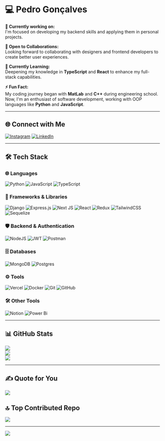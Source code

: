 # 💻 Pedro Gonçalves

**🔭 Currently working on:**  
I'm focused on developing my backend skills and applying them in personal projects.

**👯 Open to Collaborations:**  
Looking forward to collaborating with designers and frontend developers to create better user experiences.

**🌱 Currently Learning:**  
Deepening my knowledge in **TypeScript** and **React** to enhance my full-stack capabilities.

**⚡ Fun Fact:**  
My coding journey began with **MatLab** and **C++** during engineering school. Now, I'm an enthusiast of software development, working with OOP languages like **Python** and **JavaScript**.

---

## 🌐 Connect with Me
[![Instagram](https://img.shields.io/badge/Instagram-%23E4405F.svg?logo=Instagram&logoColor=white)](https://instagram.com/p_augusto99) 
[![LinkedIn](https://img.shields.io/badge/LinkedIn-%230077B5.svg?logo=linkedin&logoColor=white)](https://linkedin.com/in/in/pedro-augusto-m-goncalves) 

---

## 🛠️ Tech Stack

### 🌐 Languages
![Python](https://img.shields.io/badge/python-3670A0?style=for-the-badge&logo=python&logoColor=ffdd54) 
![JavaScript](https://img.shields.io/badge/javascript-%23323330.svg?style=for-the-badge&logo=javascript&logoColor=%23F7DF1E) 
![TypeScript](https://img.shields.io/badge/typescript-%23007ACC.svg?style=for-the-badge&logo=typescript&logoColor=white)

### 🧰 Frameworks & Libraries
![Django](https://img.shields.io/badge/django-%23092E20.svg?style=for-the-badge&logo=django&logoColor=white) 
![Express.js](https://img.shields.io/badge/express.js-%23404d59.svg?style=for-the-badge&logo=express&logoColor=%2361DAFB) 
![Next JS](https://img.shields.io/badge/Next-black?style=for-the-badge&logo=next.js&logoColor=white) 
![React](https://img.shields.io/badge/react-%2320232a.svg?style=for-the-badge&logo=react&logoColor=%2361DAFB) 
![Redux](https://img.shields.io/badge/redux-%23593d88.svg?style=for-the-badge&logo=redux&logoColor=white) 
![TailwindCSS](https://img.shields.io/badge/tailwindcss-%2338B2AC.svg?style=for-the-badge&logo=tailwind-css&logoColor=white) 
![Sequelize](https://img.shields.io/badge/Sequelize-52B0E7?style=for-the-badge&logo=Sequelize&logoColor=white)

### 🛡️ Backend & Authentication
![NodeJS](https://img.shields.io/badge/node.js-6DA55F?style=for-the-badge&logo=node.js&logoColor=white) 
![JWT](https://img.shields.io/badge/JWT-black?style=for-the-badge&logo=JSON%20web%20tokens)
![Postman](https://img.shields.io/badge/Postman-FF6C37?style=for-the-badge&logo=postman&logoColor=white) 

### 🗄️ Databases
![MongoDB](https://img.shields.io/badge/MongoDB-%234ea94b.svg?style=for-the-badge&logo=mongodb&logoColor=white) 
![Postgres](https://img.shields.io/badge/postgres-%23316192.svg?style=for-the-badge&logo=postgresql&logoColor=white)

### ⚙️ Tools
![Vercel](https://img.shields.io/badge/vercel-%23000000.svg?style=for-the-badge&logo=vercel&logoColor=white) 
![Docker](https://img.shields.io/badge/docker-%230db7ed.svg?style=for-the-badge&logo=docker&logoColor=white) 
![Git](https://img.shields.io/badge/git-%23F05033.svg?style=for-the-badge&logo=git&logoColor=white) 
![GitHub](https://img.shields.io/badge/github-%23121011.svg?style=for-the-badge&logo=github&logoColor=white)

### 🛠️ Other Tools
![Notion](https://img.shields.io/badge/Notion-%23000000.svg?style=for-the-badge&logo=notion&logoColor=white) 
![Power Bi](https://img.shields.io/badge/power_bi-F2C811?style=for-the-badge&logo=powerbi&logoColor=black)

---

## 📊 GitHub Stats
![](https://github-readme-stats.vercel.app/api?username=goncalvpedro&theme=dark&hide_border=true&include_all_commits=true&count_private=false)<br/>
![](https://github-readme-streak-stats.herokuapp.com/?user=goncalvpedro&theme=dark&hide_border=true)<br/>
![](https://github-readme-stats.vercel.app/api/top-langs/?username=goncalvpedro&theme=dark&hide_border=true&include_all_commits=true&count_private=false&layout=compact)

---

## ✍️ Quote for You
![](https://quotes-github-readme.vercel.app/api?type=vetical&theme=radical)

## 🔝 Top Contributed Repo
![](https://github-contributor-stats.vercel.app/api?username=goncalvpedro&limit=5&theme=dark&combine_all_yearly_contributions=true)

---

[![](https://visitcount.itsvg.in/api?id=goncalvpedro&icon=2&color=8)](https://visitcount.itsvg.in)

